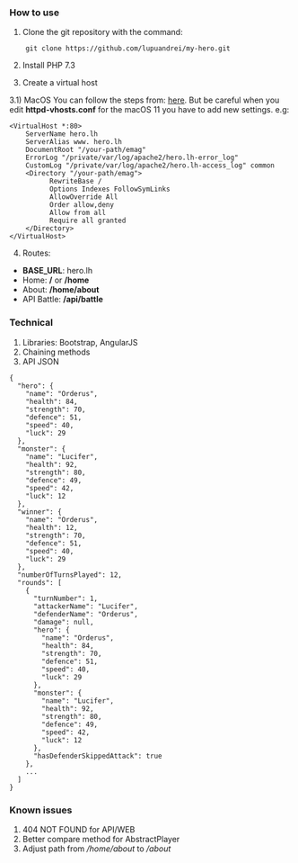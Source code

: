 ### How to use
1) Clone the git repository with the command:
```
    git clone https://github.com/lupuandrei/my-hero.git
```

2) Install PHP 7.3

3) Create a virtual host 

3.1) MacOS
You can follow the steps from: [here](https://coolestguidesontheplanet.com/set-virtual-hosts-apache-mac-osx-10-9-mavericks-osx-10-8-mountain-lion/). 
But be careful when you edit **httpd-vhosts.conf** for the macOS 11 you have to add new settings. e.g:
```
<VirtualHost *:80>
    ServerName hero.lh
    ServerAlias www. hero.lh
    DocumentRoot "/your-path/emag"
    ErrorLog "/private/var/log/apache2/hero.lh-error_log"
    CustomLog "/private/var/log/apache2/hero.lh-access_log" common
    <Directory "/your-path/emag">
          RewriteBase /
          Options Indexes FollowSymLinks
          AllowOverride All
          Order allow,deny
          Allow from all
          Require all granted
    </Directory>
</VirtualHost>
```

4) Routes:

- **BASE_URL**: hero.lh
- Home: **/**  or **/home**
- About: **/home/about** 
- API Battle: **/api/battle**


### Technical
1. Libraries: Bootstrap, AngularJS
2. Chaining methods
3. API JSON 

```
{
  "hero": {
    "name": "Orderus",
    "health": 84,
    "strength": 70,
    "defence": 51,
    "speed": 40,
    "luck": 29
  },
  "monster": {
    "name": "Lucifer",
    "health": 92,
    "strength": 80,
    "defence": 49,
    "speed": 42,
    "luck": 12
  },
  "winner": {
    "name": "Orderus",
    "health": 12,
    "strength": 70,
    "defence": 51,
    "speed": 40,
    "luck": 29
  },
  "numberOfTurnsPlayed": 12,
  "rounds": [
    {
      "turnNumber": 1,
      "attackerName": "Lucifer",
      "defenderName": "Orderus",
      "damage": null,
      "hero": {
        "name": "Orderus",
        "health": 84,
        "strength": 70,
        "defence": 51,
        "speed": 40,
        "luck": 29
      },
      "monster": {
        "name": "Lucifer",
        "health": 92,
        "strength": 80,
        "defence": 49,
        "speed": 42,
        "luck": 12
      },
      "hasDefenderSkippedAttack": true
    },
    ...
  ]
}
```

### Known issues
1. 404 NOT FOUND for API/WEB
2. Better compare method for AbstractPlayer
3. Adjust path from */home/about* to */about* 
